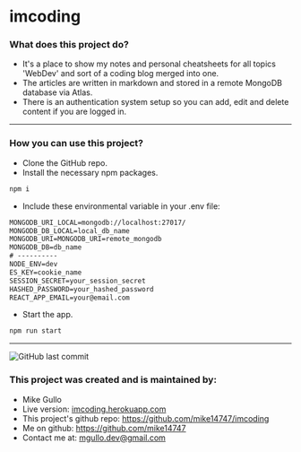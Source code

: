 # imcoding

### What does this project do?

-   It's a place to show my notes and personal cheatsheets for all topics 'WebDev' and sort of a coding blog merged into one.
-   The articles are written in markdown and stored in a remote MongoDB database via Atlas.
-   There is an authentication system setup so you can add, edit and delete content if you are logged in.

---

### How you can use this project?

-   Clone the GitHub repo.
-   Install the necessary npm packages.

```bash
npm i
```

-   Include these environmental variable in your .env file:

```txt
MONGODB_URI_LOCAL=mongodb://localhost:27017/
MONGODB_DB_LOCAL=local_db_name
MONGODB_URI=MONGODB_URI=remote_mongodb
MONGODB_DB=db_name
# ----------
NODE_ENV=dev
ES_KEY=cookie_name
SESSION_SECRET=your_session_secret
HASHED_PASSWORD=your_hashed_password
REACT_APP_EMAIL=your@email.com
```

-   Start the app.

```bash
npm run start
```

---

![GitHub last commit](https://img.shields.io/github/last-commit/mike14747/imcoding?style=for-the-badge)

### This project was created and is maintained by:

-   Mike Gullo
-   Live version: [imcoding.herokuapp.com](https://imcoding.herokuapp.com/)
-   This project's github repo: https://github.com/mike14747/imcoding
-   Me on github: https://github.com/mike14747
-   Contact me at: mgullo.dev@gmail.com
